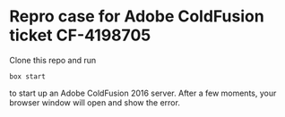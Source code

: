 ﻿# Repro case for Adobe ColdFusion ticket CF-4198705

Clone this repo and run 
```
box start
```
to start up an Adobe ColdFusion 2016 server.  After a few moments, your browser window will open and show the error.

